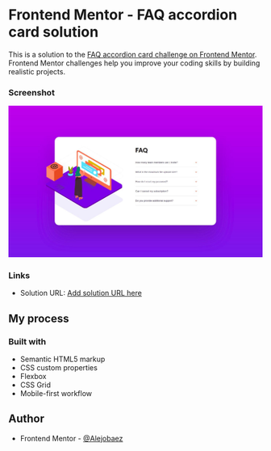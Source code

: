 # Frontend Mentor - FAQ accordion card solution

This is a solution to the [FAQ accordion card challenge on Frontend Mentor](https://www.frontendmentor.io/challenges/faq-accordion-card-XlyjD0Oam). Frontend Mentor challenges help you improve your coding skills by building realistic projects.

### Screenshot

![](./screenshot.jpg)

### Links

- Solution URL: [Add solution URL here](https://alejobaez.github.io/Frontend-Mentor-FAQ-Accordion-Card/)

## My process

### Built with

- Semantic HTML5 markup
- CSS custom properties
- Flexbox
- CSS Grid
- Mobile-first workflow

## Author

- Frontend Mentor - [@Alejobaez](https://www.frontendmentor.io/profile/Alejobaez)
